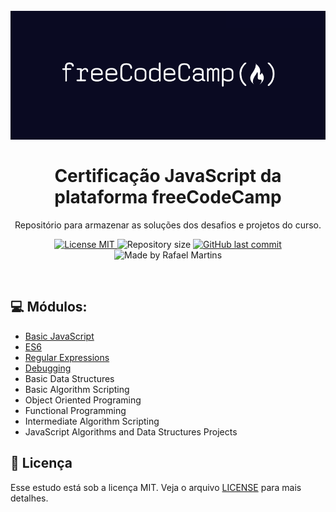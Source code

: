 <h1 align="center">
<br>
  <img src="freeCodeCamp-logo.png" alt="freeCodeCamp" >
<br>
<br>
Certificação JavaScript da plataforma freeCodeCamp
</h1>

<p align="center">Repositório para armazenar as soluções dos desafios e projetos do curso.</p>

<p align="center">
  <a href="https://opensource.org/licenses/MIT">
    <img src="https://img.shields.io/badge/License-MIT-blue.svg" alt="License MIT">
  </a>
  <img alt="Repository size" src="https://img.shields.io/github/repo-size/martins-rafael/freeCodeCamp-JavaScript-Algorithms-and-Data-Structures-Certification?color=blue">
  <a href="https://github.com/martins-rafael/lorem-ipsum-veiculos/commits/master">
    <img alt="GitHub last commit" src="https://img.shields.io/github/last-commit/martins-rafael/freeCodeCamp-JavaScript-Algorithms-and-Data-Structures-Certification?color=blue">
  </a>
  <img src="https://img.shields.io/badge/made%20by-Rafael%20Martins-blue" alt="Made by Rafael Martins">
</p>

<br>

## :computer: Módulos:
- [Basic JavaScript](01-basic-javascript)
- [ES6](02-es6)
- [Regular Expressions](03-regular-expressions)
- [Debugging](04-debugging)
- Basic Data Structures
- Basic Algorithm Scripting
- Object Oriented Programing
- Functional Programming
- Intermediate Algorithm Scripting
- JavaScript Algorithms and Data Structures Projects

## :memo: Licença

Esse estudo está sob a licença MIT. Veja o arquivo [LICENSE](/LICENSE) para mais detalhes.
